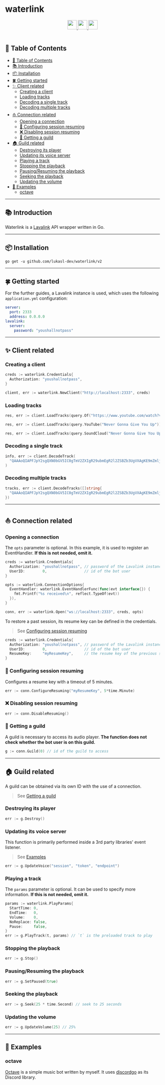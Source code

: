 # waterlink

<div align="center">
  <a href="https://golang.org/">
    <img
      src="https://img.shields.io/badge/Written%20in-Go-%23EF4041?style=for-the-badge"
      height="30"
    />
  </a>
  <a href="https://pkg.go.dev/github.com/lukasl-dev/waterlink">
    <img
      src="https://img.shields.io/badge/godoc-reference-5272B4.svg?style=for-the-badge"
      height="30"
    />
  </a>
  <a href="https://goreportcard.com/report/github.com/lukasl-dev/waterlink">
    <img
      src="https://goreportcard.com/badge/github.com/lukasl-dev/waterlink?style=for-the-badge"
      height="30"
    />
  </a>
</div>

<br />

## 📖 Table of Contents

- [📖 Table of Contents](#-table-of-contents)
- [📚 Introduction](#-introduction)
- [📦 Installation](#-installation)
- [🍀 Getting started](#-getting-started)
- [✨ Client related](#-client-related)
  - [Creating a client](#creating-a-client)
  - [Loading tracks](#loading-tracks)
  - [Decoding a single track](#decoding-a-single-track)
  - [Decoding multiple tracks](#decoding-multiple-tracks)
- [⛵ Connection related](#-connection-related)
  - [Opening a connection](#opening-a-connection)
  - [🦷 Configuring session resuming](#-configuring-session-resuming)
  - [❌ Disabling session resuming](#-disabling-session-resuming)
  - [📜 Getting a guild](#-getting-a-guild)
- [🏠 Guild related](#-guild-related)
  - [Destroying its player](#destroying-its-player)
  - [Updating its voice server](#updating-its-voice-server)
  - [Playing a track](#playing-a-track)
  - [Stopping the playback](#stopping-the-playback)
  - [Pausing/Resuming the playback](#pausingresuming-the-playback)
  - [Seeking the playback](#seeking-the-playback)
  - [Updating the volume](#updating-the-volume)
- [📂 Examples](#-examples)
  - [octave](#octave)

---

## 📚 Introduction

Waterlink is a [Lavalink](https://github.com/freyacodes/Lavalink) API wrapper written in Go.

---

## 📦 Installation

```shell
go get -u github.com/lukasl-dev/waterlink/v2
```

---

## 🍀 Getting started

For the further guides, a Lavalink instance is used, which uses the following `application.yml` configuration:

```yml
server:
  port: 2333
  address: 0.0.0.0
lavalink:
  server:
    password: "youshallnotpass"
```

---

## ✨ Client related

### Creating a client

```go
creds := waterlink.Credentials{
  Authorization: "youshallnotpass",
}

client, err := waterlink.NewClient("http://localhost:2333", creds)
```

### Loading tracks

```go
res, err := client.LoadTracks(query.Of("https://www.youtube.com/watch?v=dQw4w9WgXcQ"))
```

```go
res, err := client.LoadTracks(query.YouTube("Never Gonna Give You Up"))
```

```go
res, err := client.LoadTracks(query.SoundCloud("Never Gonna Give You Up"))
```

### Decoding a single track

```go
info, err := client.DecodeTrack(
  "QAAAoQIAPFJpY2sgQXN0bGV5IC0gTmV2ZXIgR29ubmEgR2l2ZSBZb3UgVXAgKE9mZmljaWFsIE11c2ljIFZpZGVvKQALUmljayBBc3RsZXkAAAAAAANACAALZFF3NHc5V2dYY1EAAQAraHR0cHM6Ly93d3cueW91dHViZS5jb20vd2F0Y2g/dj1kUXc0dzlXZ1hjUQAHeW91dHViZQAAAAAAAAAA",
)
```

### Decoding multiple tracks

```go
tracks, err := client.DecodeTracks([]string{
  "QAAAoQIAPFJpY2sgQXN0bGV5IC0gTmV2ZXIgR29ubmEgR2l2ZSBZb3UgVXAgKE9mZmljaWFsIE11c2ljIFZpZGVvKQALUmljayBBc3RsZXkAAAAAAANACAALZFF3NHc5V2dYY1EAAQAraHR0cHM6Ly93d3cueW91dHViZS5jb20vd2F0Y2g/dj1kUXc0dzlXZ1hjUQAHeW91dHViZQAAAAAAAAAA",
})
```

---

## ⛵ Connection related

### Opening a connection

The `opts` parameter is optional. In this example, it is used to register an EventHandler. **If this is not needed, omit it.**

```go
creds := waterlink.Credentials{
  Authorization: "youshallnotpass", // password of the Lavalink instance
  UserID:        0,                 // id of the bot user
}

opts := waterlink.ConnectionOptions{
  EventHandler: waterlink.EventHandlerFunc(func(evt interface{}) {
    fmt.Printf("%s received\n", reflect.TypeOf(evt))
  }),
}

conn, err := waterlink.Open("ws://localhost:2333", creds, opts)
```

To restore a past session, its resume key can be defined in the credentials.

> See  [Configuring session resuming](#-configuring-session-resuming)

```go
creds := waterlink.Credentials{
  Authorization: "youshallnotpass", // password of the Lavalink instance
  UserID:        0,                 // id of the bot user
  ResumeKey:     "myResumeKey",     // the resume key of the previous session
}
```

### 🦷 Configuring session resuming

Configures a resume key with a timeout of 5 minutes.

```go
err := conn.ConfigureResuming("myResumeKey", 5*time.Minute)
```

### ❌ Disabling session resuming

```go
err := conn.DisableResuming()
```

### 📜 Getting a guild

A guild is necessary to access its audio player. **The function does not check whether the bot user is on this guild.**

```go
g := conn.Guild(0) // id of the guild to access
```

---

## 🏠 Guild related

A guild can be obtained via its own ID with the use of a connection.

> See [Getting a guild](#-getting-a-guild)

### Destroying its player

```go
err := g.Destroy()
```

### Updating its voice server

This function is primarily performed inside a 3rd party libraries' event listener.

> See [Examples](#-examples)

```go
err := g.UpdateVoice("session", "token", "endpoint")
```

### Playing a track

The `params` parameter is optional. It can be used to specify more information. **If this is not needed, omit it.**

```go
params := waterlink.PlayParams{
  StartTime: 0,
  EndTime:   0,
  Volume:    0,
  NoReplace: false,
  Pause:     false,
}
err := g.PlayTrack(t, params) // `t` is the preloaded track to play
```

### Stopping the playback

```go
err := g.Stop()
```

### Pausing/Resuming the playback

```go
err := g.SetPaused(true)
```

### Seeking the playback

```go
err := g.Seek(25 * time.Second) // seek to 25 seconds
```

### Updating the volume

```go
err := g.UpdateVolume(25) // 25%
```

---

## 📂 Examples

### octave

[Octave](https://github.com/lukasl-dev/octave) is a simple music bot written by myself. It uses [discordgo](https://github.com/bwmarrin/discordgo) as its Discord library.
